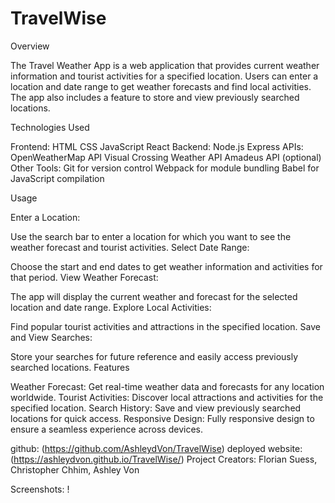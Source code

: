 # TravelWise
Overview

The Travel Weather App is a web application that provides current weather information and tourist activities for a specified location. Users can enter a location and date range to get weather forecasts and find local activities. The app also includes a feature to store and view previously searched locations.

Technologies Used

Frontend:
HTML
CSS
JavaScript
React
Backend:
Node.js
Express
APIs:
OpenWeatherMap API
Visual Crossing Weather API
Amadeus API (optional)
Other Tools:
Git for version control
Webpack for module bundling
Babel for JavaScript compilation

Usage

Enter a Location:

Use the search bar to enter a location for which you want to see the weather forecast and tourist activities.
Select Date Range:

Choose the start and end dates to get weather information and activities for that period.
View Weather Forecast:

The app will display the current weather and forecast for the selected location and date range.
Explore Local Activities:

Find popular tourist activities and attractions in the specified location.
Save and View Searches:

Store your searches for future reference and easily access previously searched locations.
Features

Weather Forecast:
Get real-time weather data and forecasts for any location worldwide.
Tourist Activities:
Discover local attractions and activities for the specified location.
Search History:
Save and view previously searched locations for quick access.
Responsive Design:
Fully responsive design to ensure a seamless experience across devices.


  github: (https://github.com/AshleydVon/TravelWise)
  deployed website: (https://ashleydvon.github.io/TravelWise/)
  Project Creators: Florian Suess, Christopher Chhim, Ashley Von

Screenshots: 
! [](./assets/Screen%20Shot%202024-06-03%20at%205.47.15%20PM.png)
